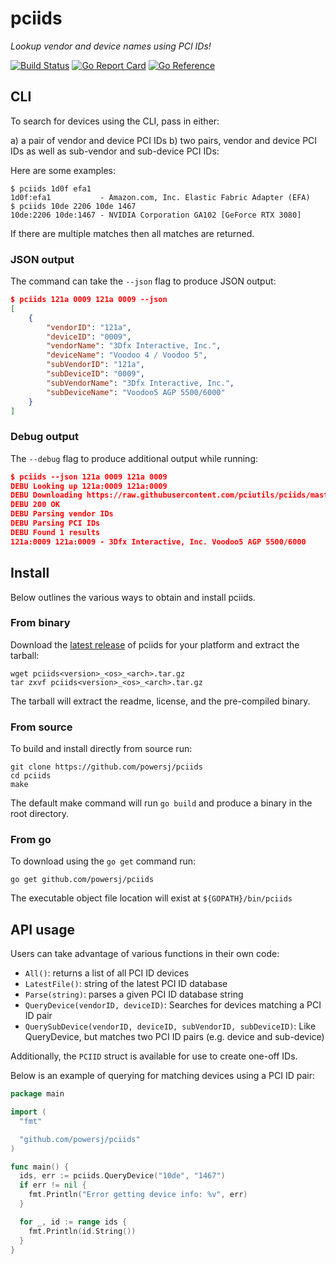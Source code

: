 # pciids

*Lookup vendor and device names using PCI IDs!*

[![Build Status](https://travis-ci.org/powersj/pciids.svg?branch=master)](https://travis-ci.org/powersj/pciids/) [![Go Report Card](https://goreportcard.com/badge/github.com/powersj/pciids)](https://goreportcard.com/report/github.com/powersj/pciids) [![Go Reference](https://pkg.go.dev/badge/github.com/powersj/pciids.svg)](https://pkg.go.dev/github.com/powersj/pciids)

## CLI

To search for devices using the CLI, pass in either:

  a) a pair of vendor and device PCI IDs
  b) two pairs, vendor and device PCI IDs as well as sub-vendor and
     sub-device PCI IDs:

Here are some examples:

```text
$ pciids 1d0f efa1
1d0f:efa1           - Amazon.com, Inc. Elastic Fabric Adapter (EFA)
$ pciids 10de 2206 10de 1467
10de:2206 10de:1467 - NVIDIA Corporation GA102 [GeForce RTX 3080]
```

If there are multiple matches then all matches are returned.

### JSON output

The command can take the `--json` flag to produce JSON output:

```json
$ pciids 121a 0009 121a 0009 --json
[
    {
        "vendorID": "121a",
        "deviceID": "0009",
        "vendorName": "3Dfx Interactive, Inc.",
        "deviceName": "Voodoo 4 / Voodoo 5",
        "subVendorID": "121a",
        "subDeviceID": "0009",
        "subVendorName": "3Dfx Interactive, Inc.",
        "subDeviceName": "Voodoo5 AGP 5500/6000"
    }
]
```

### Debug output

The `--debug` flag to produce additional output while running:

```json
$ pciids --json 121a 0009 121a 0009
DEBU Looking up 121a:0009 121a:0009
DEBU Downloading https://raw.githubusercontent.com/pciutils/pciids/master/pci.ids
DEBU 200 OK
DEBU Parsing vendor IDs
DEBU Parsing PCI IDs
DEBU Found 1 results
121a:0009 121a:0009 - 3Dfx Interactive, Inc. Voodoo5 AGP 5500/6000
```

## Install

Below outlines the various ways to obtain and install pciids.

### From binary

Download the [latest release](https://github.com/powersj/pciids/releases/latest)
of pciids for your platform and extract the tarball:

```shell
wget pciids<version>_<os>_<arch>.tar.gz
tar zxvf pciids<version>_<os>_<arch>.tar.gz
```

The tarball will extract the readme, license, and the pre-compiled binary.

### From source

To build and install directly from source run:

```shell
git clone https://github.com/powersj/pciids
cd pciids
make
```

The default make command will run `go build` and produce a binary in the root
directory.

### From go

To download using the `go get` command run:

```shell
go get github.com/powersj/pciids
```

The executable object file location will exist at `${GOPATH}/bin/pciids`

## API usage

Users can take advantage of various functions in their own code:

* `All()`: returns a list of all PCI ID devices
* `LatestFile()`: string of the latest PCI ID database
* `Parse(string)`: parses a given PCI ID database string
* `QueryDevice(vendorID, deviceID)`: Searches for devices matching a PCI ID
   pair
* `QuerySubDevice(vendorID, deviceID, subVendorID, subDeviceID)`: Like
   QueryDevice, but matches two PCI ID pairs (e.g. device and sub-device)

Additionally, the `PCIID` struct is available for use to create one-off IDs.

Below is an example of querying for matching devices using a PCI ID pair:

```go
package main

import (
  "fmt"

  "github.com/powersj/pciids"
)

func main() {
  ids, err := pciids.QueryDevice("10de", "1467")
  if err != nil {
    fmt.Println("Error getting device info: %v", err)
  }

  for _, id := range ids {
    fmt.Println(id.String())
  }
}
```
